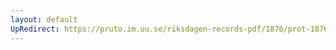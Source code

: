 ```yaml
---
layout: default
UpRedirect: https://pruto.im.uu.se/riksdagen-records-pdf/1876/prot-1876--ak--037/prot-1876--ak--037_026.pdf
---
```

